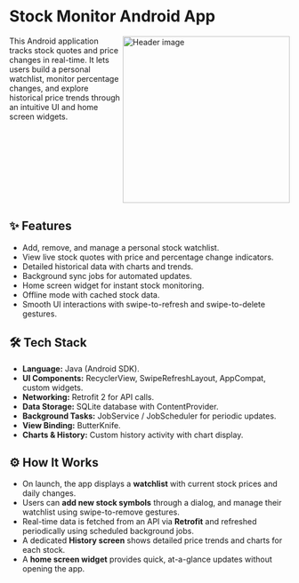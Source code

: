 # Stock Monitor Android App
<img align="right" width="300" src="https://github.com/user-attachments/assets/b58159e9-be29-4f0c-bfc8-2a6480b80610" width="700" alt="Header image"/>
This Android application tracks stock quotes and price changes in real-time. It lets users build a personal watchlist, monitor percentage changes, and explore historical price trends through an intuitive UI and home screen widgets.
<br clear="all" />

## ✨ Features
- Add, remove, and manage a personal stock watchlist.
- View live stock quotes with price and percentage change indicators.
- Detailed historical data with charts and trends.
- Background sync jobs for automated updates.
- Home screen widget for instant stock monitoring.
- Offline mode with cached stock data.
- Smooth UI interactions with swipe-to-refresh and swipe-to-delete gestures.

## 🛠️ Tech Stack
- **Language:** Java (Android SDK).
- **UI Components:** RecyclerView, SwipeRefreshLayout, AppCompat, custom widgets.
- **Networking:** Retrofit 2 for API calls.
- **Data Storage:** SQLite database with ContentProvider.
- **Background Tasks:** JobService / JobScheduler for periodic updates.
- **View Binding:** ButterKnife.
- **Charts & History:** Custom history activity with chart display.

## ⚙️ How It Works
- On launch, the app displays a **watchlist** with current stock prices and daily changes.
- Users can **add new stock symbols** through a dialog, and manage their watchlist using swipe-to-remove gestures.
- Real-time data is fetched from an API via **Retrofit** and refreshed periodically using scheduled background jobs.
- A dedicated **History screen** shows detailed price trends and charts for each stock.
- A **home screen widget** provides quick, at-a-glance updates without opening the app.
